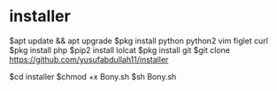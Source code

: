 # installer



$apt update && apt upgrade
$pkg install python python2 vim figlet curl
$pkg install php
$pip2 install lolcat
$pkg install git
$git clone https://github.com/yusufabdullah11/installer


$cd installer
$chmod +x Bony.sh
$sh Bony.sh
